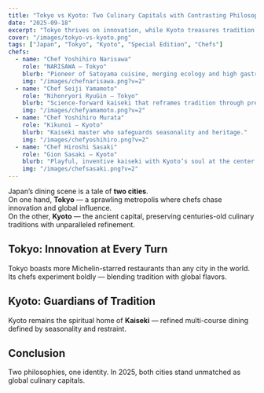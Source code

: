 ```yaml
---
title: "Tokyo vs Kyoto: Two Culinary Capitals with Contrasting Philosophies — Special Edition 2025"
date: "2025-09-18"
excerpt: "Tokyo thrives on innovation, while Kyoto treasures tradition. Two cities, two philosophies — both at the heart of Japan’s culinary identity."
cover: "/images/tokyo-vs-kyoto.png"
tags: ["Japan", "Tokyo", "Kyoto", "Special Edition", "Chefs"]
chefs:
  - name: "Chef Yoshihiro Narisawa"
    role: "NARISAWA — Tokyo"
    blurb: "Pioneer of Satoyama cuisine, merging ecology and high gastronomy."
    img: "/images/chefnarisawa.png?v=2"
  - name: "Chef Seiji Yamamoto"
    role: "Nihonryori RyuGin — Tokyo"
    blurb: "Science-forward kaiseki that reframes tradition through precision."
    img: "/images/chefyamamoto.png?v=2"
  - name: "Chef Yoshihiro Murata"
    role: "Kikunoi — Kyoto"
    blurb: "Kaiseki master who safeguards seasonality and heritage."
    img: "/images/chefyoshihiro.png?v=2"
  - name: "Chef Hiroshi Sasaki"
    role: "Gion Sasaki — Kyoto"
    blurb: "Playful, inventive kaiseki with Kyoto’s soul at the center."
    img: "/images/chefsasaki.png?v=2"
---
```


Japan’s dining scene is a tale of **two cities**.  
On one hand, **Tokyo** — a sprawling metropolis where chefs chase innovation and global influence.  
On the other, **Kyoto** — the ancient capital, preserving centuries-old culinary traditions with unparalleled refinement.

## Tokyo: Innovation at Every Turn
Tokyo boasts more Michelin-starred restaurants than any city in the world. Its chefs experiment boldly — blending tradition with global flavors.

## Kyoto: Guardians of Tradition
Kyoto remains the spiritual home of **Kaiseki** — refined multi-course dining defined by seasonality and restraint.

## Conclusion
Two philosophies, one identity. In 2025, both cities stand unmatched as global culinary capitals.

